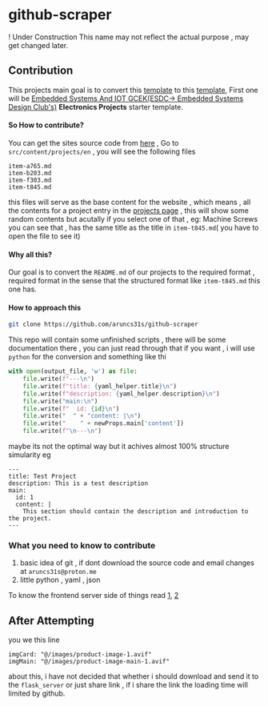 # github-scraper

! Under Construction 
This name may not reflect the actual purpose , may get changed later.
## Contribution 
This projects main goal is to convert this [template](https://raw.githubusercontent.com/aruncs31s/es_gcek_electronics_projects_template/refs/heads/main/README.md) to this [template](https://raw.githubusercontent.com/mearashadowfax/ScrewFast/refs/heads/main/src/content/products/en/item-t845.md), First one will be [Embedded Systems And IOT GCEK(ESDC-> Embedded Systems Design Club's)](https://github.com/Embedded-Systems-GCEK) **Electronics Projects** starter template.


#### So How to contribute? 
You can get the sites source code from [here](https://github.com/aruncs31s/es_website_gcek) , Go to `src/content/projects/en` , you will see the following files 
```
item-a765.md
item-b203.md
item-f303.md
item-t845.md
```
this files will serve as the base content for the website , which means , all the contents for a project entry in the [projects page](https://es-gcek.netlify.app/projects/) , this will show some random contents but acutally if you select one of that , eg: Machine Screws you can see that , has the same title as the title in `item-t845.md`( you have to open the file to see it) 

#### Why all this? 
Our goal is to convert the `README.md` of our projects to the required format , required format in the sense that the structured format like `item-t845.md` this one has.

#### How to approach this

```bash
git clone https://github.com/aruncs31s/github-scraper
```
This repo will contain some unfinished scripts , there will be some documentation there , you can just read through that if you want , i will use `python` for the conversion and something like thi
```python
with open(output_file, 'w') as file:
    file.write(f"---\n")
    file.write(f"title: {yaml_helper.title}\n")
    file.write(f"description: {yaml_helper.description}\n")
    file.write("main:\n")
    file.write(f"  id: {id}\n")
    file.write("  " + "content: |\n")
    file.write("    " + newProps.main['content'])
    file.write(f"\n---\n")
```
maybe its not the optimal way but it achives almost 100% structure simularity eg 

```
---
title: Test Project
description: This is a test description
main:
  id: 1
  content: |
    This section should contain the description and introduction to the project.
---
```

### What you need to know to contribute

1. basic idea of git , if dont download the source code and email changes at `aruncs31s@proton.me`
2. little python , yaml , json 

To know the frontend server side of things
read [1](https://github.com/aruncs31s/es_website_gcek/blob/main/src/pages/projects/%5Bid%5D.astro), [2](https://github.com/aruncs31s/es_website_gcek/blob/main/src/content.config.ts)


## After Attempting
you we this line 
```
imgCard: "@/images/product-image-1.avif"
imgMain: "@/images/product-image-main-1.avif"
```
about this, i have not decided that whether i should download and send it to the `flask_server` or just share link , if i share the link the loading time will limited by github.


